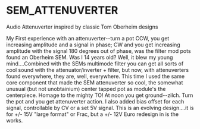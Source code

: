 # SEM_ATTENUVERTER
Audio Attenuverter inspired by classic Tom Oberheim designs

My First experience with an attenuverter--turn a pot CCW, you get increasing amplitude and a signal in phase; CW and you get increasing amplitude with the signal 180 degrees out of phase, was the filter mod pots found an Oberheim SEM. Was I 14 years old? Well, it blew my young mind....Combined with the SEMs multimode filter you can get all sorts of cool sound with the attenuator/inverter + filter, but now, with attenuverters found everywhere, they are, well, everywhere.  This time I used the same core component that made the SEM attenuverter so cool, the somewhat unusual (but not unobtainium) center tapped pot as module's the centerpiece.  Homage to the mighty TO! At noon you get ground--zilch. Turn the pot and you get attenuverter action.  I also added bias offset for each signal, controllable by CV or a set 5V signal. This is an evolving design....it is for +/- 15V "large format" or Frac, but a +/- 12V Euro redesign in is the works.
